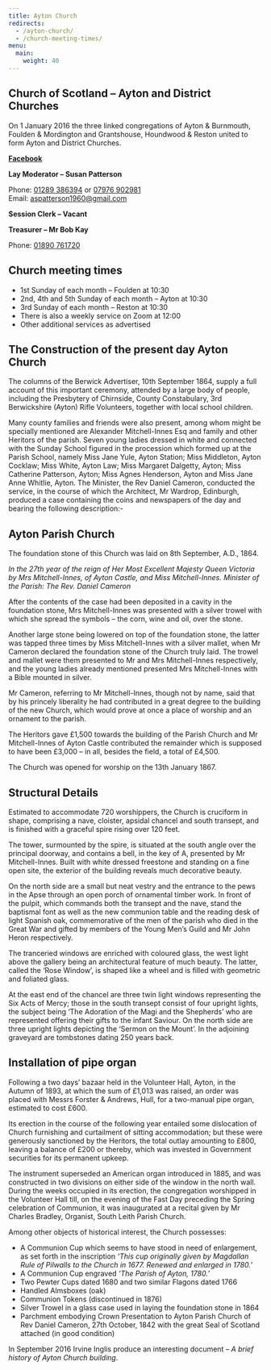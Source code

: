```yaml
---
title: Ayton Church
redirects:
  - /ayton-church/
  - /church-meeting-times/
menu:
  main:
    weight: 40
---
```


## Church of Scotland – Ayton and District Churches

On 1 January 2016 the three linked congregations of Ayton & Burnmouth, Foulden & Mordington and Grantshouse, Houndwood & Reston united to form Ayton and District Churches.

**[Facebook](https://www.facebook.com/people/Church-of-Scotland-Ayton-and-District-Churches/100066754323382/)**

**Lay Moderator – Susan Patterson**

Phone: [01289 386394](tel:00441289386394) or [07976 902981](tel:00447976902981)  
Email: <aspatterson1960@gmail.com>  

**Session Clerk – Vacant**

**Treasurer – Mr Bob Kay**

Phone: [01890 761720](tel:00441890761720)

## Church meeting times

* 1st Sunday of each month – Foulden at 10:30
* 2nd, 4th and 5th Sunday of each month – Ayton at 10:30
* 3rd Sunday of each month – Reston at 10:30
* There is also a weekly service on Zoom at 12:00
* Other additional services as advertised

## The Construction of the present day Ayton Church

The columns of the Berwick Advertiser, 10th September 1864, supply a full account of this important ceremony, attended by a large body of people, including the Presbytery of Chirnside, County Constabulary, 3rd Berwickshire (Ayton) Rifle Volunteers, together with local school children.

Many county families and friends were also present, among whom might be specially mentioned are Alexander Mitchell-Innes Esq and family and other Heritors of the parish. Seven young ladies dressed in white and connected with the Sunday School figured in the procession which formed up at the Parish School, namely Miss Jane Yule, Ayton Station; Miss Middleton, Ayton Cocklaw; Miss White, Ayton Law; Miss Margaret Dalgetty, Ayton; Miss Catherine Patterson, Ayton; Miss Agnes Henderson, Ayton and Miss Jane Anne Whitlie, Ayton. The Minister, the Rev Daniel Cameron, conducted the service, in the course of which the Architect, Mr Wardrop, Edinburgh, produced a case containing the coins and newspapers of the day and bearing the following description:-

## Ayton Parish Church

The foundation stone of this Church was laid on 8th September, A.D., 1864.

*In the 27th year of the reign of Her Most Excellent Majesty Queen Victoria by Mrs Mitchell-Innes, of Ayton Castle, and Miss Mitchell-Innes. Minister of the Parish: The Rev. Daniel Cameron*

After the contents of the case had been deposited in a cavity in the foundation stone, Mrs Mitchell-Innes was presented with a silver trowel with which she spread the symbols – the corn, wine and oil, over the stone.

Another large stone being lowered on top of the foundation stone, the latter was tapped three times by Miss Mitchell-Innes with a silver mallet, when Mr Cameron declared the foundation stone of the Church truly laid. The trowel and mallet were them presented to Mr and Mrs Mitchell-Innes respectively, and the young ladies already mentioned presented Mrs Mitchell-Innes with a Bible mounted in silver.

Mr Cameron, referring to Mr Mitchell-Innes, though not by name, said that by his princely liberality he had contributed in a great degree to the building of the new Church, which would prove at once a place of worship and an ornament to the parish.

The Heritors gave £1,500 towards the building of the Parish Church and Mr Mitchell-Innes of Ayton Castle contributed the remainder which is supposed to have been £3,000 – in all, besides the field, a total of £4,500.

The Church was opened for worship on the 13th January 1867.

## Structural Details

Estimated to accommodate 720 worshippers, the Church is cruciform in shape, comprising a nave, cloister, apsidal chancel and south transept, and is finished with a graceful spire rising over 120 feet.

The tower, surmounted by the spire, is situated at the south angle over the principal doorway, and contains a bell, in the key of A, presented by Mr Mitchell-Innes. Built with white dressed freestone and standing on a fine open site, the exterior of the building reveals much decorative beauty.

On the north side are a small but neat vestry and the entrance to the pews in the Apse through an open porch of ornamental timber work. In front of the pulpit, which commands both the transept and the nave, stand the baptismal font as well as the new communion table and the reading desk of light Spanish oak, commemorative of the men of the parish who died in the Great War and gifted by members of the Young Men’s Guild and Mr John Heron respectively.

The tranceried windows are enriched with coloured glass, the west light above the gallery being an architectural feature of much beauty. The latter, called the ‘Rose Window’, is shaped like a wheel and is filled with geometric and foliated glass.

At the east end of the chancel are three twin light windows representing the Six Acts of Mercy; those in the south transept consist of four upright lights, the subject being ‘The Adoration of the Magi and the Shepherds’ who are represented offering their gifts to the infant Saviour. On the north side are three upright lights depicting the ‘Sermon on the Mount’. In the adjoining graveyard are tombstones dating 250 years back.

## Installation of pipe organ

Following a two days’ bazaar held in the Volunteer Hall, Ayton, in the Autumn of 1893, at which the sum of £1,013 was raised, an order was placed with Messrs Forster & Andrews, Hull, for a two-manual pipe organ, estimated to cost £600.

Its erection in the course of the following year entailed some dislocation of Church furnishing and curtailment of sitting accommodation; but these were generously sanctioned by the Heritors, the total outlay amounting to £800, leaving a balance of £200 or thereby, which was invested in Government securities for its permanent upkeep.

The instrument superseded an American organ introduced in 1885, and was constructed in two divisions on either side of the window in the north wall. During the weeks occupied in its erection, the congregation worshipped in the Volunteer Hall till, on the evening of the Fast Day preceding the Spring celebration of Communion, it was inaugurated at a recital given by Mr Charles Bradley, Organist, South Leith Parish Church.

Among other objects of historical interest, the Church possesses:

* A Communion Cup which seems to have stood in need of enlargement, as set forth in the inscription *‘This cup originally given by Magdallan Rule of Pilwalls to the Church in 1677. Renewed and enlarged in 1780.’*
* A Communion Cup engraved *‘The Parish of Ayton, 1780.’*
* Two Pewter Cups dated 1680 and two similar Flagons dated 1766
* Handled Almsboxes (oak)
* Communion Tokens (discontinued in 1876)
* Silver Trowel in a glass case used in laying the foundation stone in 1864
* Parchment embodying Crown Presentation to Ayton Parish Church of Rev Daniel Cameron, 27th October, 1842 with the great Seal of Scotland attached (in good condition)

In September 2016 Irvine Inglis produce an interesting document – *A brief history of Ayton Church building*.
